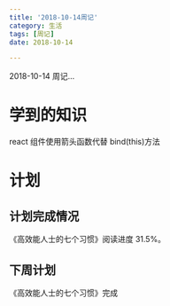 ```yaml
---
title: '2018-10-14周记'
category: 生活
tags: [周记]
date: 2018-10-14

---
```


2018-10-14 周记...

<!-- more -->

# 学到的知识

react 组件使用箭头函数代替 bind(this)方法

# 计划

## 计划完成情况

《高效能人士的七个习惯》阅读进度 31.5%。

## 下周计划

《高效能人士的七个习惯》完成
